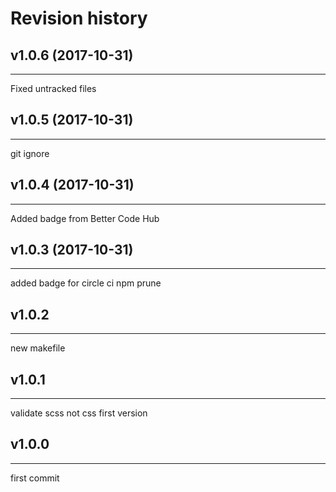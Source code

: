 # Revision history



## v1.0.6 (2017-10-31)
---------
Fixed untracked files

## v1.0.5 (2017-10-31)
---------
git ignore

## v1.0.4 (2017-10-31)
---------
Added badge from Better Code Hub

## v1.0.3 (2017-10-31)
---------------
added badge for circle ci
npm prune

## v1.0.2
-----------
new makefile

## v1.0.1
----------
validate scss not css
first version

## v1.0.0
-----------
first commit
